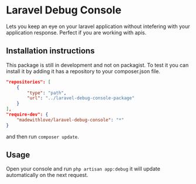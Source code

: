 # Laravel Debug Console

Lets you keep an eye on your laravel application without intefering with your application response.
Perfect if you are working with apis.

## Installation instructions

This package is still in development and not on packagist. To test it you can install it by adding it
has a repository to your composer.json file.

```json
"repositories": [
    {
        "type": "path",
        "url": "../laravel-debug-console-package"
    }
],
"require-dev": {
    "madewithlove/laravel-debug-console": "*"
}
```

and then run `composer update`.

## Usage

Open your console and run `php artisan app:debug` it will update automatically on the next request.
